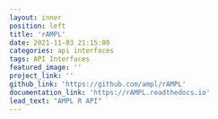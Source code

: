 ```yaml
---
layout: inner
position: left
title: 'rAMPL'
date: 2021-11-03 21:15:00
categories: api interfaces
tags: API Interfaces
featured_image: ''
project_link: ''
github_link: 'https://github.com/ampl/rAMPL'
documentation_link: 'https://rAMPL.readthedocs.io'
lead_text: "AMPL R API"
---
```

